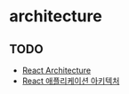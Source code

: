 # architecture

## TODO



- [React Architecture](https://jbee.io/react/react-3-react-architecture/)
- [React 애플리케이션 아키텍처](https://www.slideshare.net/byungdaesohn/react-76078368?from_action=save)